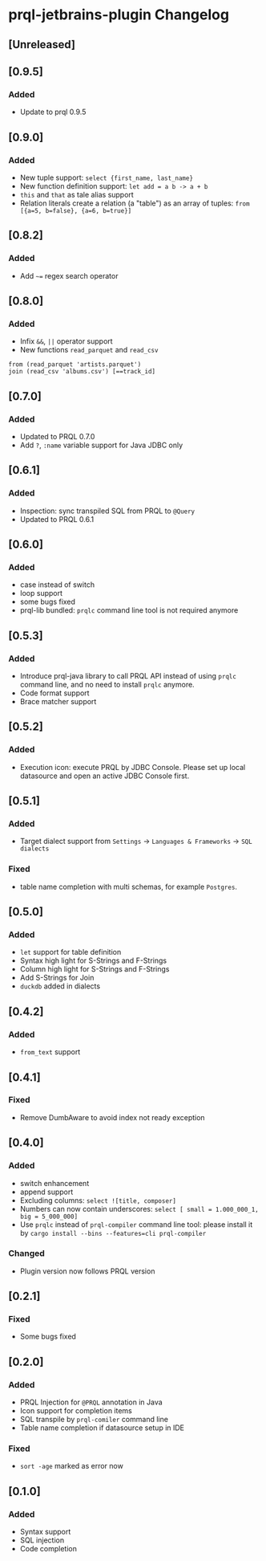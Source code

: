 <!-- Keep a Changelog guide -> https://keepachangelog.com -->

# prql-jetbrains-plugin Changelog

## [Unreleased]

## [0.9.5]

### Added

* Update to prql 0.9.5

## [0.9.0]

### Added

- New tuple support: `select {first_name, last_name}`
- New function definition support: `let add = a b -> a + b`
- `this` and `that` as tale alias support
- Relation literals create a relation (a "table") as an array of tuples: `from [{a=5, b=false}, {a=6, b=true}]`

## [0.8.2]

### Added

- Add `~=` regex search operator

## [0.8.0]

### Added

- Infix `&&`, `||` operator support
- New functions `read_parquet` and `read_csv`

```
from (read_parquet 'artists.parquet')
join (read_csv 'albums.csv') [==track_id]
```

## [0.7.0]

### Added

- Updated to PRQL 0.7.0
- Add `?`, `:name` variable support for Java JDBC only

## [0.6.1]

### Added

- Inspection: sync transpiled SQL from PRQL to `@Query`
- Updated to PRQL 0.6.1

## [0.6.0]

### Added

- case instead of switch
- loop support
- some bugs fixed
- prql-lib bundled: `prqlc` command line tool is not required anymore

## [0.5.3]

### Added

- Introduce prql-java library to call PRQL API instead of using `prqlc` command line, and no need to install `prqlc`
  anymore.
- Code format support
- Brace matcher support

## [0.5.2]

### Added

- Execution icon: execute PRQL by JDBC Console. Please set up local datasource and open an active JDBC Console first.

## [0.5.1]

### Added

- Target dialect support from `Settings` -> `Languages & Frameworks` -> `SQL dialects`

### Fixed

- table name completion with multi schemas, for example `Postgres`.

## [0.5.0]

### Added

- `let` support for table definition
- Syntax high light for S-Strings and F-Strings
- Column high light for S-Strings and F-Strings
- Add S-Strings for Join
- `duckdb` added in dialects

## [0.4.2]

### Added

- `from_text` support

## [0.4.1]

### Fixed

- Remove DumbAware to avoid index not ready exception

## [0.4.0]

### Added

- switch enhancement
- append support
- Excluding columns: `select ![title, composer]`
- Numbers can now contain underscores: `select [ small = 1.000_000_1, big = 5_000_000]`
- Use `prqlc` instead of `prql-compiler` command line tool: please install it
  by `cargo install --bins --features=cli prql-compiler`

### Changed

- Plugin version now follows PRQL version

## [0.2.1]

### Fixed

- Some bugs fixed

## [0.2.0]

### Added

- PRQL Injection for `@PRQL` annotation in Java
- Icon support for completion items
- SQL transpile by `prql-comiler` command line
- Table name completion if datasource setup in IDE

### Fixed

- `sort -age` marked as error now

## [0.1.0]

### Added

- Syntax support
- SQL injection
- Code completion
